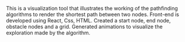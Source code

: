 This is a visualization tool that illustrates the working of the pathfinding algorithms to render the shortest path between two nodes.
Front-end is developed using React, Css, HTML. 
Created a start node, end node, obstacle nodes and a grid.
Generated animations to visualize the exploration made by the algorithm.
